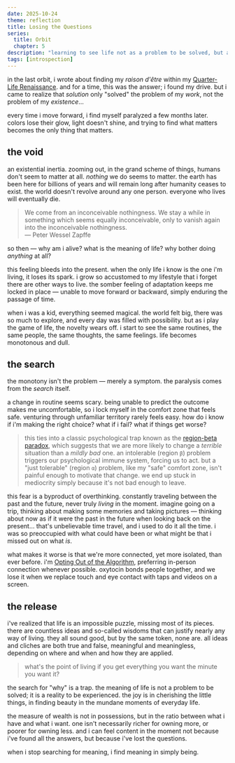 ```yaml
---
date: 2025-10-24
theme: reflection
title: Losing the Questions
series:
  title: Orbit
  chapter: 5
description: "learning to see life not as a problem to be solved, but a reality to be experienced by letting go of the search."
tags: [introspection]
---
```


in the last orbit, i wrote about finding my *raison d'être* within my [Quarter-Life Renaissance](/posts/quarter-life-renaissance). and for a time, this was the answer; i found my drive. but i came to realize that *solution* only "solved" the problem of my *work*, not the problem of my *existence*...

every time i move forward, i find myself paralyzed a few months later. colors lose their glow, light doesn't shine, and trying to find what matters becomes the only thing that matters.

## the void

an existential inertia. zooming out, in the grand scheme of things, humans don't seem to matter at all. *nothing* we do seems to matter. the earth has been here for billions of years and will remain long after humanity ceases to exist. the world doesn't revolve around any one person. everyone who lives will eventually die.

> We come from an inconceivable nothingness. We stay a while in something which seems equally inconceivable, only to vanish again into the inconceivable nothingness. \
> — Peter Wessel Zapffe

so then — why am i alive? what is the meaning of life? why bother doing *anything* at all?

this feeling bleeds into the present. when the only life i know is the one i'm living, it loses its spark. i grow so accustomed to my lifestyle that i forget there are other ways to live. the somber feeling of adaptation keeps me locked in place — unable to move forward or backward, simply enduring the passage of time.

when i was a kid, everything seemed magical. the world felt big, there was so much to explore, and every day was filled with possibility. but as i play the game of life, the novelty wears off. i start to see the same routines, the same people, the same thoughts, the same feelings. life becomes monotonous and dull.

## the search

the monotony isn't the problem — merely a symptom. the paralysis comes from the *search* itself.

a change in routine seems scary. being unable to predict the outcome makes me uncomfortable, so i lock myself in the comfort zone that feels safe. venturing through unfamiliar territory rarely feels easy. how do i know if i'm making the right choice? what if i fail? what if things get worse?

> this ties into a classic psychological trap known as the [region-beta paradox](https://en.wikipedia.org/wiki/Region-beta_paradox), which suggests that we are more likely to change a *terrible* situation than a *mildly bad* one. an intolerable (region `β`) problem triggers our psychological immune system, forcing us to act. but a "just tolerable" (region `α`) problem, like my "safe" comfort zone, isn't painful enough to motivate that change. we end up stuck in mediocrity simply because it's not bad enough to leave.

this fear is a byproduct of overthinking. constantly traveling between the past and the future, never truly *living* in the moment. imagine going on a trip, thinking about making some memories and taking pictures — thinking about now as if it were the past in the future when looking back on the present... that's unbelievable time travel, and i used to do it all the time. i was so preoccupied with what could have been or what might be that i missed out on what *is*.

what makes it worse is that we're more connected, yet more isolated, than ever before. i'm [Opting Out of the Algorithm](/posts/opting-out), preferring in-person connection whenever possible. oxytocin bonds people together, and we lose it when we replace touch and eye contact with taps and videos on a screen.

## the release

i've realized that life is an impossible puzzle, missing most of its pieces. there are countless ideas and so-called wisdoms that can justify nearly any way of living. they all sound good, but by the same token, none are. all ideas and cliches are both true and false, meaningful and meaningless, depending on where and when and how they are applied.

> what's the point of living if you get everything you want the minute you want it?

the search for "why" is a trap. the meaning of life is not a problem to be solved; it is a reality to be experienced. the joy is in cherishing the little things, in finding beauty in the mundane moments of everyday life.

the measure of wealth is not in possessions, but in the ratio between what i have and what i want. one isn't necessarily richer for owning more, or poorer for owning less. and i can feel content in the moment not because i've found all the answers, but because i've lost the questions.

when i stop searching for meaning, i find meaning in simply being.
